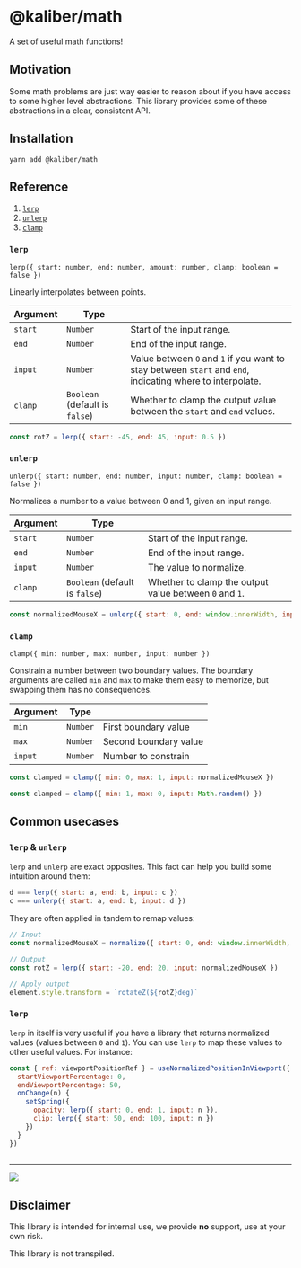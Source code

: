 # @kaliber/math
A set of useful math functions! 

## Motivation
Some math problems are just way easier to reason about if you have access to some higher level abstractions. This library provides some of these abstractions in a clear, consistent API.

## Installation

```
yarn add @kaliber/math
```

## Reference

1. [`lerp`](#lerp)
2. [`unlerp`](#unlerp)
3. [`clamp`](#clamp)

### `lerp`
`lerp({ start: number, end: number, amount: number, clamp: boolean = false })`

Linearly interpolates between points.

| Argument | Type |  |
| --- | --- | --- |
| `start` | `Number` | Start of the input range. |
| `end` | `Number` | End of the input range. |
| `input` | `Number` | Value between `0` and `1` if you want to stay between `start` and `end`, indicating where to interpolate. |
| `clamp` | `Boolean` (default is `false`) | Whether to clamp the output value between the `start` and `end` values. |

```js
const rotZ = lerp({ start: -45, end: 45, input: 0.5 })
```

### `unlerp`
`unlerp({ start: number, end: number, input: number, clamp: boolean = false })`

Normalizes a number to a value between 0 and 1, given an input range.

| Argument | Type |  |
| --- | --- | --- |
| `start` | `Number` | Start of the input range. |
| `end` | `Number` | End of the input range. |
| `input` | `Number` | The value to normalize. |
| `clamp` | `Boolean` (default is `false`) | Whether to clamp the output value between `0` and `1`. |

```js
const normalizedMouseX = unlerp({ start: 0, end: window.innerWidth, input: mouseX })
```

### `clamp`
`clamp({ min: number, max: number, input: number })`

Constrain a number between two boundary values. The boundary arguments are called `min` and `max` to make them easy to memorize, but swapping them has no consequences.

| Argument | Type |  |
| --- | --- | --- |
| `min` | `Number` | First boundary value |
| `max` | `Number` | Second boundary value |
| `input` | `Number` | Number to constrain |

```js
const clamped = clamp({ min: 0, max: 1, input: normalizedMouseX })
```

```js
const clamped = clamp({ min: 1, max: 0, input: Math.random() })
```
## Common usecases

### `lerp` & `unlerp`
`lerp` and `unlerp` are exact opposites. This fact can help you build some intuition around them:

```js
d === lerp({ start: a, end: b, input: c })
c === unlerp({ start: a, end: b, input: d })
```

They are often applied in tandem to remap values:

```js
// Input
const normalizedMouseX = normalize({ start: 0, end: window.innerWidth, input: mouseX })

// Output
const rotZ = lerp({ start: -20, end: 20, input: normalizedMouseX })

// Apply output
element.style.transform = `rotateZ(${rotZ}deg)`
```

### `lerp`
`lerp` in itself is very useful if you have a library that returns normalized values (values between `0` and `1`). You can use `lerp` to map these values to other useful values. For instance:

```js
const { ref: viewportPositionRef } = useNormalizedPositionInViewport({
  startViewportPercentage: 0,
  endViewportPercentage: 50,
  onChange(n) {
    setSpring({
      opacity: lerp({ start: 0, end: 1, input: n }),
      clip: lerp({ start: 50, end: 100, input: n })
    })
  }
})
      
```

-----

![](https://media.giphy.com/media/3o7btPCcdNniyf0ArS/giphy.gif)

## Disclaimer
This library is intended for internal use, we provide __no__ support, use at your own risk. 

This library is not transpiled.
